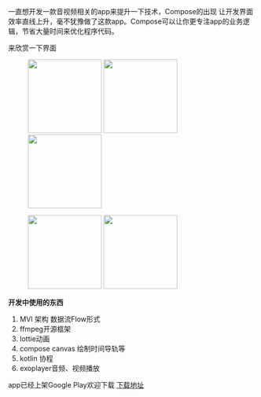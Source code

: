 ﻿一直想开发一款音视频相关的app来提升一下技术，Compose的出现 让开发界面效率直线上升，毫不犹豫做了这款app。Compose可以让你更专注app的业务逻辑，节省大量时间来优化程序代码。

来欣赏一下界面

<figure class="third">
 <img src ="https://img-blog.csdnimg.cn/b658a8835e104cc9a5b3ae70dfe24594.png" width = "150"/>
<img src ="https://img-blog.csdnimg.cn/76eb1ff4f4274b6a9dae6c406bf70ecf.jpeg" width = "150"/>
<img src ="https://img-blog.csdnimg.cn/d49d1e2c0eb5443d8497dc111a0d1961.jpeg" width = "150"/>
</figure>

<figure class="third">
<img src ="https://img-blog.csdnimg.cn/5f848e5831f547b38834bca824ef6e6c.jpeg" width = "150"/>
<img src ="https://img-blog.csdnimg.cn/60ea4d2a8d4a4fffa8682e5e7c9f790d.jpeg" width = "150"/>
</figure>

**开发中使用的东西**
1. MVI 架构 数据流Flow形式
2. ffmpeg开源框架
3. lottie动画
4. compose canvas 绘制时间导轨等
5. kotlin 协程
6. exoplayer音频、视频播放

app已经上架Google Play欢迎下载
[下载地址](https://play.google.com/store/apps/details?id=com.future.audioextract)









